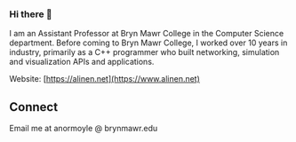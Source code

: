 ### Hi there 👋

I am an Assistant Professor at Bryn Mawr College in the Computer Science department. Before coming to Bryn Mawr College, I 
worked over 10 years in industry, primarily as a C++ programmer who built networking, simulation and visualization APIs and applications. 

Website: [https://alinen.net](https://www.alinen.net)

## Connect

Email me at anormoyle @ brynmawr.edu

<!--
**alinen/alinen** is a ✨ _special_ ✨ repository because its `README.md` (this file) appears on your GitHub profile.

Here are some ideas to get you started:

- 🔭 I’m currently working on ...
- 🌱 I’m currently learning ...
- 👯 I’m looking to collaborate on ...
- 🤔 I’m looking for help with ...
- 💬 Ask me about ...
- 📫 How to reach me: ...
- 😄 Pronouns: ...
- ⚡ Fun fact: ...
-->
